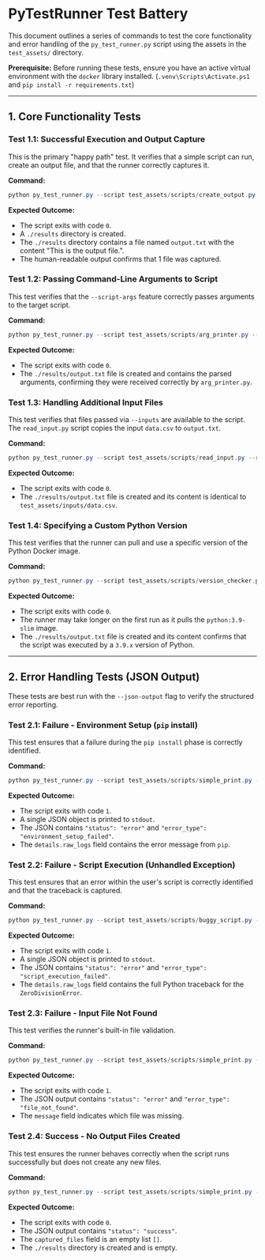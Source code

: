 # PyTestRunner Test Battery

This document outlines a series of commands to test the core functionality and error handling of the `py_test_runner.py` script using the assets in the `test_assets/` directory.

**Prerequisite:** Before running these tests, ensure you have an active virtual environment with the `docker` library installed. (`.venv\Scripts\Activate.ps1` and `pip install -r requirements.txt`)

---

## 1. Core Functionality Tests

### Test 1.1: Successful Execution and Output Capture

This is the primary "happy path" test. It verifies that a simple script can run, create an output file, and that the runner correctly captures it.

**Command:**
```powershell
python py_test_runner.py --script test_assets/scripts/create_output.py --reqs test_assets/reqs/empty_reqs.txt
```

**Expected Outcome:**
*   The script exits with code `0`.
*   A `./results` directory is created.
*   The `./results` directory contains a file named `output.txt` with the content "This is the output file.".
*   The human-readable output confirms that 1 file was captured.

### Test 1.2: Passing Command-Line Arguments to Script

This test verifies that the `--script-args` feature correctly passes arguments to the target script.

**Command:**
```powershell
python py_test_runner.py --script test_assets/scripts/arg_printer.py --reqs test_assets/reqs/empty_reqs.txt --inputs test_assets/inputs/data.csv --script-args '--input-file data.csv --message "Testing 123" --number 42'
```

**Expected Outcome:**
*   The script exits with code `0`.
*   The `./results/output.txt` file is created and contains the parsed arguments, confirming they were received correctly by `arg_printer.py`.

### Test 1.3: Handling Additional Input Files

This test verifies that files passed via `--inputs` are available to the script. The `read_input.py` script copies the input `data.csv` to `output.txt`.

**Command:**
```powershell
python py_test_runner.py --script test_assets/scripts/read_input.py --reqs test_assets/reqs/empty_reqs.txt --inputs test_assets/inputs/data.csv
```

**Expected Outcome:**
*   The script exits with code `0`.
*   The `./results/output.txt` file is created and its content is identical to `test_assets/inputs/data.csv`.

### Test 1.4: Specifying a Custom Python Version

This test verifies that the runner can pull and use a specific version of the Python Docker image.

**Command:**
```powershell
python py_test_runner.py --script test_assets/scripts/version_checker.py --reqs test_assets/reqs/empty_reqs.txt --python-version "3.9"
```

**Expected Outcome:**
*   The script exits with code `0`.
*   The runner may take longer on the first run as it pulls the `python:3.9-slim` image.
*   The `./results/output.txt` file is created and its content confirms that the script was executed by a `3.9.x` version of Python.

---

## 2. Error Handling Tests (JSON Output)

These tests are best run with the `--json-output` flag to verify the structured error reporting.

### Test 2.1: Failure - Environment Setup (`pip` install)

This test ensures that a failure during the `pip install` phase is correctly identified.

**Command:**
```powershell
python py_test_runner.py --script test_assets/scripts/simple_print.py --reqs test_assets/reqs/faulty_reqs.txt --json-output
```

**Expected Outcome:**
*   The script exits with code `1`.
*   A single JSON object is printed to `stdout`.
*   The JSON contains `"status": "error"` and `"error_type": "environment_setup_failed"`.
*   The `details.raw_logs` field contains the error message from `pip`.

### Test 2.2: Failure - Script Execution (Unhandled Exception)

This test ensures that an error within the user's script is correctly identified and that the traceback is captured.

**Command:**
```powershell
python py_test_runner.py --script test_assets/scripts/buggy_script.py --reqs test_assets/reqs/empty_reqs.txt --json-output
```

**Expected Outcome:**
*   The script exits with code `1`.
*   A single JSON object is printed to `stdout`.
*   The JSON contains `"status": "error"` and `"error_type": "script_execution_failed"`.
*   The `details.raw_logs` field contains the full Python traceback for the `ZeroDivisionError`.

### Test 2.3: Failure - Input File Not Found

This test verifies the runner's built-in file validation.

**Command:**
```powershell
python py_test_runner.py --script test_assets/scripts/simple_print.py --reqs non_existent_file.txt --json-output
```

**Expected Outcome:**
*   The script exits with code `1`.
*   The JSON output contains `"status": "error"` and `"error_type": "file_not_found"`.
*   The `message` field indicates which file was missing.

### Test 2.4: Success - No Output Files Created

This test ensures the runner behaves correctly when the script runs successfully but does not create any new files.

**Command:**
```powershell
python py_test_runner.py --script test_assets/scripts/simple_print.py --reqs test_assets/reqs/empty_reqs.txt --json-output
```

**Expected Outcome:**
*   The script exits with code `0`.
*   The JSON output contains `"status": "success"`.
*   The `captured_files` field is an empty list `[]`.
*   The `./results` directory is created and is empty.
